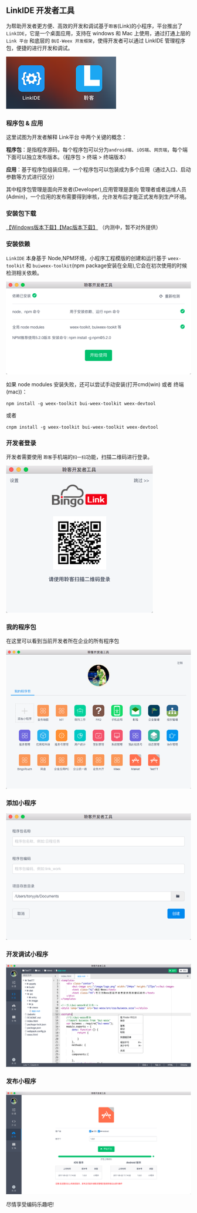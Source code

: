 ## LinkIDE 开发者工具

为帮助开发者更方便、高效的开发和调试基于`聆客`(Link)的小程序，平台推出了`LinkIDE`，它是一个桌面应用，支持在 windows 和 Mac 上使用，通过打通上层的 `Link 平台` 和底层的 `BUI-Weex 开发框架`，使得开发者可以通过 LinkIDE 管理程序包，便捷的进行开发和调试。

![](./assets/ide7.png)

### 程序包 & 应用
这里试图为开发者解释 Link平台 中两个关键的概念：

**程序包**：是指程序源码，每个程序包可以分为`android端`、`iOS端`、`网页端`，每个端下面可以独立发布版本。（程序包 > 终端 > 终端版本）

**应用**：基于程序包组装应用，一个程序包可以包装成为多个应用（通过入口、启动参数等方式进行区分）

其中程序包管理是面向开发者(Developer),应用管理是面向 管理者或者运维人员 (Admin)，一个应用的发布需要得到审核，允许发布后才能正式发布到生产环境。

### 安装包下载

[【Windows版本下载】]()[【Mac版本下载】]() （内测中，暂不对外提供）

### 安装依赖
`LinkIDE` 本身基于 Node,NPM环境，小程序工程模版的创建和运行基于 `weex-toolkit` 和 `buiweex-toolkit`(npm package安装在全局),它会在初次使用的时候检测相关依赖。

![](./assets/ide1.png)

如果 node modules 安装失败，还可以尝试手动安装(打开cmd(win) 或者 终端(mac))：

```
npm install -g weex-toolkit bui-weex-toolkit weex-devtool
```
或者

```
cnpm install -g weex-toolkit bui-weex-toolkit weex-devtool
```

### 开发者登录

开发者需要使用 `聆客`手机端的`扫一扫`功能，扫描二维码进行登录。

![](./assets/ide2.png)

### 我的程序包

在这里可以看到当前开发者所在企业的所有程序包

![](./assets/ide3.png)

### 添加小程序

![](./assets/ide4.png)

### 开发调试小程序

![](./assets/ide5.png)

### 发布小程序

![](./assets/ide6.png)

尽情享受编码乐趣吧!